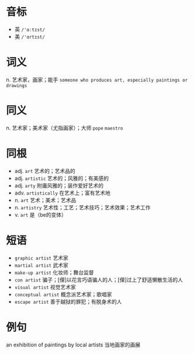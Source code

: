# 音标

- 英 `/'ɑːtɪst/`
- 美 `/'ɑrtɪst/`

# 词义

n. 艺术家，画家；能手
`someone who produces art, especially paintings or drawings`

# 同义

n. 艺术家；美术家（尤指画家）；大师
`pope` `maestro`

# 同根

- adj. `art` 艺术的；艺术品的
- adj. `artistic` 艺术的；风雅的；有美感的
- adj. `arty` 附庸风雅的；装作爱好艺术的
- adv. `artistically` 在艺术上；富有艺术地
- n. `art` 艺术；美术；艺术品
- n. `artistry` 艺术性；工艺；艺术技巧；艺术效果；艺术工作
- v. `art` 是（be的变体）

# 短语

- `graphic artist` 艺术家
- `martial artist` 武术家
- `make-up artist` 化妆师；舞台监督
- `con artist` 骗子；[俚]以花言巧语骗人的人；[俚]过上了舒适懒散生活的人
- `visual artist` 视觉艺术家
- `conceptual artist` 概念派艺术家；歌唱家
- `escape artist` 善于越狱的罪犯；有脱身术的人

# 例句

an exhibition of paintings by local artists
当地画家的画展


